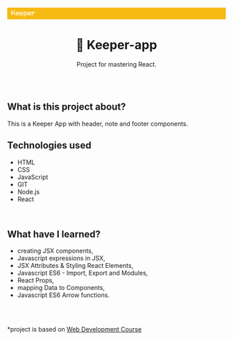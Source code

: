 <p align="center">
<a href="https://github.com/monikasleboda/Keeper-app"><img src="images/screenshot.png" alt="screenshot"></a>
</p>

<h1 align="center">📓 Keeper-app</h1>
  <p align="center">Project for mastering React.</p>
<br>
<br>

## What is this project about?
This is a Keeper App with header, note and footer components.

## Technologies used
- HTML
- CSS
- JavaScript
- GIT
- Node.js
- React

<br>

## What have I learned?
- creating JSX components,
- Javascript expressions in JSX,
- JSX Attributes & Styling React Elements,
- Javascript ES6 - Import, Export and Modules,
- React Props,
- mapping Data to Components,
- Javascript ES6 Arrow functions.

<br>
<br>


*project is based on [Web Development Course](https://www.udemy.com/course/the-complete-web-development-bootcamp/)
